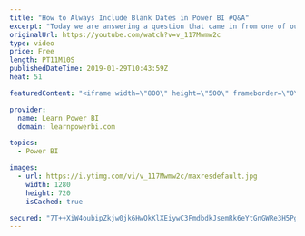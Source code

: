 ```yaml
---
title: "How to Always Include Blank Dates in Power BI #Q&A"
excerpt: "Today we are answering a question that came in from one of our Learn Power BI Family members, Venkatesh. 👉 Download Power BI File in Video at https://web.learnpowerbi.com/download/  👉 FREE Power BI Step-by-Step Tutorial http://web.learnpowerbi.com/tutorial 👉 Download Accompanying PBIX Files for Video"
originalUrl: https://youtube.com/watch?v=v_117Mwmw2c
type: video
price: Free
length: PT11M10S
publishedDateTime: 2019-01-29T10:43:59Z
heat: 51

featuredContent: "<iframe width=\"800\" height=\"500\" frameborder=\"0\" src=\"https://www.youtube.com/embed/v_117Mwmw2c\" allow=\"accelerometer; autoplay; encrypted-media; gyroscope; picture-in-picture\" allowfullscreen></iframe>"

provider:
  name: Learn Power BI
  domain: learnpowerbi.com

topics:
  - Power BI

images:
  - url: https://i.ytimg.com/vi/v_117Mwmw2c/maxresdefault.jpg
    width: 1280
    height: 720
    isCached: true

secured: "7T++XiW4oubipZkjw0jk6HwOkKlXEiywC3FmdbdkJsemRk6eYtGnGWRe3H5PgQgy3KS/+jWk4xdfp+4kcrm+lo9lx9xp24e7pZlEfTF5zLXLvJA261H3WtW9rXPqjKA3MXx+5270SuWXh/XOPI1JZghu1FWVIoFrfi+7lV6VuxN9nfpURxyInSHsxsYnowClvn3gR3hgNry2NLFbHXbB/JoQ8VYEvmjmaWFk4b2+rCtMKgu80OUZPFvBid+PkDPHI6GsTeKv9dIqoPcb0m73BDmWlKbTbOhdDGOcLj1EbJT7Ji6ItKVGR4dyoGfeAT3/u9C3+dBSbH5kFhzz1rxBpZOgZ4KDGri1UAs6hicBz8Y/xVeUVcZk2w37Erxwe/6McC5NgB5I9EvHwV9UNMfAMwmJs0fxqnWthSnh07GlPxo=;Fb23y8l2fQuRicAibvkAJA=="
---
```


